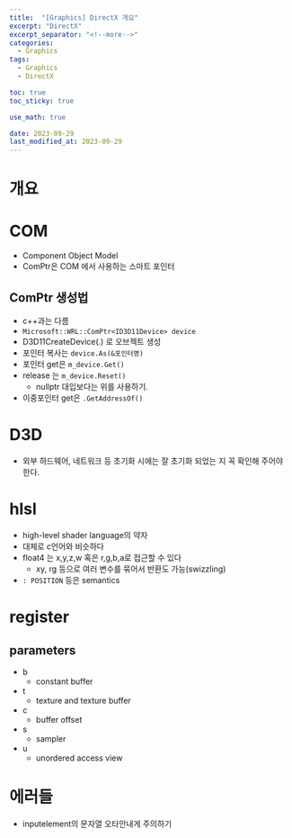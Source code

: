 ```yaml
---
title:  "[Graphics] DirectX 개요"
excerpt: "DirectX"
excerpt_separator: "<!--more-->"
categories:
  - Graphics
tags:
  - Graphics
  - DirectX

toc: true
toc_sticky: true

use_math: true

date: 2023-09-29
last_modified_at: 2023-09-29
---
```


# 개요

# COM
- Component Object Model
- ComPtr은 COM 에서 사용하는 스마트 포인터

## ComPtr 생성법
- c++과는 다름
- ```Microsoft::WRL::ComPtr<ID3D11Device> device```
- D3D11CreateDevice(.) 로 오브젝트 생성
- 포인터 복사는 ```device.As(&포인터명)```
- 포인터 get은 ```m_device.Get()```
- release 는 ```m_device.Reset()```
    - nullptr 대입보다는 위를 사용하기.
- 이중포인터 get은 ```.GetAddressOf()```


# D3D
- 외부 하드웨어, 네트워크 등 초기화 시에는 잘 초기화 되었는 지 꼭 확인해 주어야 한다.

# hlsl
- high-level shader language의 약자
- 대체로 c언어와 비슷하다
- float4 는 x,y,z,w 혹은 r,g,b,a로 접근할 수 있다
  - xy, rg 등으로 여러 변수를 묶어서 반환도 가능(swizzling)
- ```: POSITION``` 등은 semantics 

# register
## parameters
- b 
  - constant buffer
- t
  - texture and  texture buffer
- c
  - buffer offset
- s
  - sampler
- u
  - unordered access view

# 에러들
- inputelement의 문자열 오타안내게 주의하기